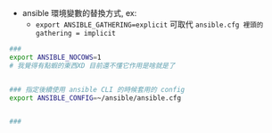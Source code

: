 
- ansible 環境變數的替換方式, ex:
    - `export ANSIBLE_GATHERING=explicit` 可取代 `ansible.cfg 裡頭的 gathering = implicit`

```bash
### 
export ANSIBLE_NOCOWS=1
# 我覺得有點蝦的東西XD 目前還不懂它作用是啥就是了


### 指定後續使用 ansible CLI 的時候套用的 config
export ANSIBLE_CONFIG=~/ansible/ansible.cfg


### 

```

